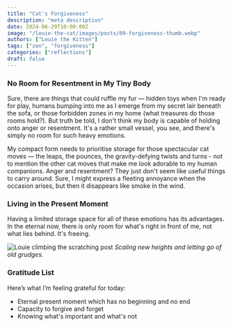 ```yaml
---
title: "Cat's Forgiveness"
description: "meta description"
date: 2024-06-29T10:00:00Z
image: "/louie-the-cat/images/posts/09-forgiveness-thumb.webp"
authors: ["Louie the Kitten"]
tags: ["zen", "forgiveness"]
categories: ["reflections"]
draft: false
---
```


### No Room for Resentment in My Tiny Body

Sure, there are things that could ruffle my fur — hidden toys when I'm ready for play, humans bumping into me as I emerge from my secret lair beneath the sofa, or those forbidden zones in my home (what treasures do those rooms hold?). But truth be told, I don't think my body is capable of holding onto anger or resentment. It's a rather small vessel, you see, and there's simply no room for such heavy emotions.

My compact form needs to prioritise storage for those spectacular cat moves — the leaps, the pounces, the gravity-defying twists and turns - not to mention the other cat moves that make me look adorable to my human companions. Anger and resentment? They just don't seem like useful things to carry around. Sure, I might express a fleeting annoyance when the occasion arises, but then it disappears like smoke in the wind.

### Living in the Present Moment

Having a limited storage space for all of these emotions has its advantages. In the eternal now, there is only room for what's right in front of me, not what lies behind. It's freeing.

![Louie climbing the scratching post](/louie-the-cat/images/posts/09-forgiveness-full.webp)
*Scaling new heights and letting go of old grudges.*

### Gratitude List

Here’s what I’m feeling grateful for today:

* Eternal present moment which has no beginning and no end
* Capacity to forgive and forget
* Knowing what's important and what's not 
